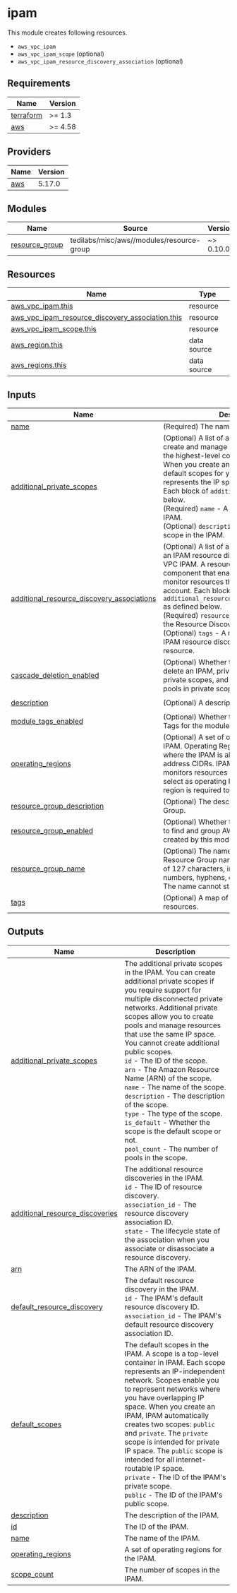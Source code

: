 # ipam

This module creates following resources.

- `aws_vpc_ipam`
- `aws_vpc_ipam_scope` (optional)
- `aws_vpc_ipam_resource_discovery_association` (optional)

<!-- BEGINNING OF PRE-COMMIT-TERRAFORM DOCS HOOK -->
## Requirements

| Name | Version |
|------|---------|
| <a name="requirement_terraform"></a> [terraform](#requirement\_terraform) | >= 1.3 |
| <a name="requirement_aws"></a> [aws](#requirement\_aws) | >= 4.58 |

## Providers

| Name | Version |
|------|---------|
| <a name="provider_aws"></a> [aws](#provider\_aws) | 5.17.0 |

## Modules

| Name | Source | Version |
|------|--------|---------|
| <a name="module_resource_group"></a> [resource\_group](#module\_resource\_group) | tedilabs/misc/aws//modules/resource-group | ~> 0.10.0 |

## Resources

| Name | Type |
|------|------|
| [aws_vpc_ipam.this](https://registry.terraform.io/providers/hashicorp/aws/latest/docs/resources/vpc_ipam) | resource |
| [aws_vpc_ipam_resource_discovery_association.this](https://registry.terraform.io/providers/hashicorp/aws/latest/docs/resources/vpc_ipam_resource_discovery_association) | resource |
| [aws_vpc_ipam_scope.this](https://registry.terraform.io/providers/hashicorp/aws/latest/docs/resources/vpc_ipam_scope) | resource |
| [aws_region.this](https://registry.terraform.io/providers/hashicorp/aws/latest/docs/data-sources/region) | data source |
| [aws_regions.this](https://registry.terraform.io/providers/hashicorp/aws/latest/docs/data-sources/regions) | data source |

## Inputs

| Name | Description | Type | Default | Required |
|------|-------------|------|---------|:--------:|
| <a name="input_name"></a> [name](#input\_name) | (Required) The name of the IPAM. | `string` | n/a | yes |
| <a name="input_additional_private_scopes"></a> [additional\_private\_scopes](#input\_additional\_private\_scopes) | (Optional) A list of additional scopes to create and manage by the IPAM. A scope is the highest-level container within IPAM. When you create an IPAM, IPAM creates two default scopes for you. Each scope represents the IP space for a single network. Each block of `additional_scopes` as defined below.<br>    (Required) `name` - A name of the scope in the IPAM.<br>    (Optional) `description` - A description of the scope in the IPAM. | <pre>list(object({<br>    name        = string<br>    description = optional(string, "Managed by Terraform.")<br>  }))</pre> | `[]` | no |
| <a name="input_additional_resource_discovery_associations"></a> [additional\_resource\_discovery\_associations](#input\_additional\_resource\_discovery\_associations) | (Optional) A list of additional associations to an IPAM resource discovery with an Amazon VPC IPAM. A resource discovery is an IPAM component that enables IPAM to manage and monitor resources that belong to the owning account. Each block of `additional_resource_discovery_associations` as defined below.<br>    (Required) `resource_discovery` - The ID of the Resource Discovery to associate.<br>    (Optional) `tags` - A map of tags to add to the IPAM resource discovery association resource. | <pre>list(object({<br>    resource_discovery = string<br>    tags               = optional(map(string), {})<br>  }))</pre> | `[]` | no |
| <a name="input_cascade_deletion_enabled"></a> [cascade\_deletion\_enabled](#input\_cascade\_deletion\_enabled) | (Optional) Whether to enable you to quickly delete an IPAM, private scopes, pools in private scopes, and any allocations in the pools in private scopes. Defaults to `true`. | `bool` | `true` | no |
| <a name="input_description"></a> [description](#input\_description) | (Optional) A description for the IPAM. | `string` | `"Managed by Terraform."` | no |
| <a name="input_module_tags_enabled"></a> [module\_tags\_enabled](#input\_module\_tags\_enabled) | (Optional) Whether to create AWS Resource Tags for the module informations. | `bool` | `true` | no |
| <a name="input_operating_regions"></a> [operating\_regions](#input\_operating\_regions) | (Optional) A set of operating regions for the IPAM. Operating Regions are AWS Regions where the IPAM is allowed to manage IP address CIDRs. IPAM only discovers and monitors resources in the AWS Regions you select as operating Regions. The current region is required to include. | `set(string)` | `[]` | no |
| <a name="input_resource_group_description"></a> [resource\_group\_description](#input\_resource\_group\_description) | (Optional) The description of Resource Group. | `string` | `"Managed by Terraform."` | no |
| <a name="input_resource_group_enabled"></a> [resource\_group\_enabled](#input\_resource\_group\_enabled) | (Optional) Whether to create Resource Group to find and group AWS resources which are created by this module. | `bool` | `true` | no |
| <a name="input_resource_group_name"></a> [resource\_group\_name](#input\_resource\_group\_name) | (Optional) The name of Resource Group. A Resource Group name can have a maximum of 127 characters, including letters, numbers, hyphens, dots, and underscores. The name cannot start with `AWS` or `aws`. | `string` | `""` | no |
| <a name="input_tags"></a> [tags](#input\_tags) | (Optional) A map of tags to add to all resources. | `map(string)` | `{}` | no |

## Outputs

| Name | Description |
|------|-------------|
| <a name="output_additional_private_scopes"></a> [additional\_private\_scopes](#output\_additional\_private\_scopes) | The additional private scopes in the IPAM. You can create additional private scopes if you require support for multiple disconnected private networks. Additional private scopes allow you to create pools and manage resources that use the same IP space. You cannot create additional public scopes.<br>    `id` - The ID of the scope.<br>    `arn` - The Amazon Resource Name (ARN) of the scope.<br>    `name` - The name of the scope.<br>    `description` - The description of the scope.<br>    `type` - The type of the scope.<br>    `is_default` - Whether the scope is the default scope or not.<br>    `pool_count` - The number of pools in the scope. |
| <a name="output_additional_resource_discoveries"></a> [additional\_resource\_discoveries](#output\_additional\_resource\_discoveries) | The additional resource discoveries in the IPAM.<br>    `id` - The ID of resource discovery.<br>    `association_id` - The resource discovery association ID.<br>    `state` - The lifecycle state of the association when you associate or disassociate a resource discovery. |
| <a name="output_arn"></a> [arn](#output\_arn) | The ARN of the IPAM. |
| <a name="output_default_resource_discovery"></a> [default\_resource\_discovery](#output\_default\_resource\_discovery) | The default resource discovery in the IPAM.<br>    `id` - The IPAM's default resource discovery ID.<br>    `association_id` - The IPAM's default resource discovery association ID. |
| <a name="output_default_scopes"></a> [default\_scopes](#output\_default\_scopes) | The default scopes in the IPAM. A scope is a top-level container in IPAM. Each scope represents an IP-independent network. Scopes enable you to represent networks where you have overlapping IP space. When you create an IPAM, IPAM automatically creates two scopes: `public` and `private`. The `private` scope is intended for private IP space. The `public` scope is intended for all internet-routable IP space.<br>    `private` - The ID of the IPAM's private scope.<br>    `public` - The ID of the IPAM's public scope. |
| <a name="output_description"></a> [description](#output\_description) | The description of the IPAM. |
| <a name="output_id"></a> [id](#output\_id) | The ID of the IPAM. |
| <a name="output_name"></a> [name](#output\_name) | The name of the IPAM. |
| <a name="output_operating_regions"></a> [operating\_regions](#output\_operating\_regions) | A set of operating regions for the IPAM. |
| <a name="output_scope_count"></a> [scope\_count](#output\_scope\_count) | The number of scopes in the IPAM. |
<!-- END OF PRE-COMMIT-TERRAFORM DOCS HOOK -->
